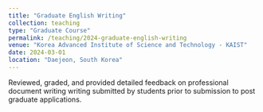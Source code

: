 ```yaml
---
title: "Graduate English Writing"
collection: teaching
type: "Graduate Course"
permalink: /teaching/2024-graduate-english-writing
venue: "Korea Advanced Institute of Science and Technology - KAIST"
date: 2024-03-01
location: "Daejeon, South Korea"
---
```


Reviewed, graded, and provided detailed feedback on professional document writing writing submitted by students prior to submission to post graduate applications. 